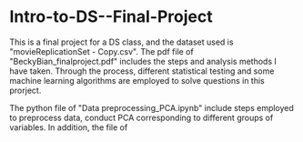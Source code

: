 # Intro-to-DS--Final-Project

This is a final project for a DS class, and the dataset used is "movieReplicationSet - Copy.csv". The pdf file of "BeckyBian_finalproject.pdf" includes the steps and analysis methods I have taken. Through the process, different statistical testing and some machine learning algorithms are employed to solve questions in this prorject.

The python file of "Data preprocessing_PCA.ipynb" include steps employed to preprocess data, conduct PCA corresponding to different groups of variables. In addition, the file of 

